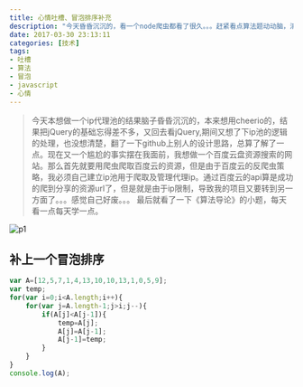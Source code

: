 ```yaml
---
title: 心情吐槽、冒泡排序补充
description: "今天昏昏沉沉的，看一个node爬虫都看了很久。。。赶紧看点算法题动动脑，清醒一下"
date: 2017-03-30 23:13:11
categories: [技术]
tags:
- 吐槽
- 算法
- 冒泡
- javascript
- 心情
---
```

> 今天本想做一个ip代理池的结果脑子昏昏沉沉的，本来想用cheerio的，结果把jQuery的基础忘得差不多，又回去看jQuery,期间又想了下ip池的逻辑的处理，也没想清楚，翻了一下github上别人的设计思路，总算了解了一点。现在又一个尴尬的事实摆在我面前，我想做一个百度云盘资源搜索的网站。那么首先就要用爬虫爬取百度云的资源，但是由于百度云的反爬虫策略，我必须自己建立ip池用于爬取及管理代理ip。通过百度云的api算是成功的爬到分享的资源url了，但是就是由于ip限制，导致我的项目又要转到另一方面了。。。感觉自己好废。。。
最后就看了一下《算法导论》的小题，每天看一点每天学一点。

![p1](p1.gif)
<!--more-->
## 补上一个冒泡排序
```javascript
var A=[12,5,7,1,4,13,10,10,13,1,0,5,9];
var temp;
for(var i=0;i<A.length;i++){
    for(var j=A.length-1;j>i;j--){
        if(A[j]<A[j-1]){
            temp=A[j];
            A[j]=A[j-1];
            A[j-1]=temp;
        }
    }
}
console.log(A);
```